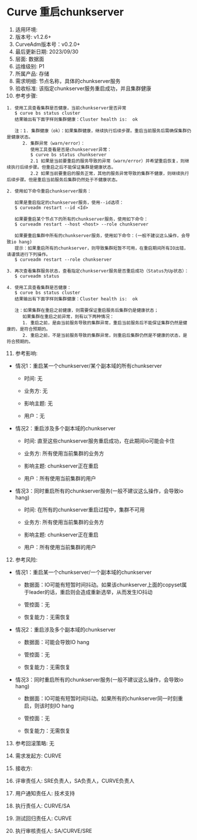# Curve 重启chunkserver

1. 适用环境: 
2. 版本号: v1.2.6+
3. CurveAdm版本号：v0.2.0+
4. 最后更新日期: 2023/09/30
5. 层面: 数据面
6. 运维级别: P1
7. 所属产品: 存储
8. 需求明细: 节点名称，具体的chunkserver服务
9. 验收标准: 该指定chunkserver服务重启成功，并且集群健康
10. 参考步骤:

```plaintext
1. 使用工具查看集群是否健康，当前chunkserver是否异常
   $ curve bs status cluster
   结果输出有下面字样则集群健康：Cluster health is:  ok
   
   注：1. 集群健康（ok）：如果集群健康，继续执行后续步骤。重启当前服务后需确保集群仍是健康状态。
      2. 集群异常（warn/error）：
         使用工具查看是否是chunkserver异常：
         $ curve bs status chunkserver
         2.1 如果是当前要重启的服务导致的异常（warn/error）并希望重启恢复，则继续执行后续步骤。但重启之后不能保证集群是健康状态。
         2.2 如果当前要重启的服务正常，其他的服务异常导致的集群不健康，则继续执行后续步骤。但是重启当前服务后集群仍然处于不健康状态。
      
2. 使用如下命令重启chunkserver服务：

   如果是重启指定的chunkserver服务，使用--id选项：
   $ curveadm restart --id <Id>
   
   如果要重启某个节点下的所有的chunkserver服务，使用如下命令：
   $ curveadm restart --host <host> --role chunkserver
   
   如果要重启集群中所有的chunkserver服务，使用如下命令：(一般不建议这么操作，会导致io hang)
   提示：如果重启所有的chunkserver，则导致集群短暂不可用，在重启期间所有IO出错，请谨慎进行下列操作。
   $ curveadm restart --role chunkserver
   
3. 再次查看集群服务状态，查看指定chunkserver服务是否重启成功（Status为Up状态）：
   $ curveadm status
   
4. 使用工具查看集群是否健康：
   $ curve bs status cluster
   结果输出有下面字样则集群健康：Cluster health is:  ok

   注：如果集群在重启之前健康，则需要保证重启服务后集群仍是健康状态；
      如果集群在重启之前异常，则有以下两种情况：
      1. 重启之前，是由当前服务导致的集群异常，重启当前服务后不能保证集群仍然是健康的，是符合预期的。
      2. 重启之前，不是当前服务导致的集群异常，则重启后集群仍然是不健康的状态，是符合预期的。
```

11. 参考影响:

* 情况1：重启某一个chunkserver/某个副本域的所有chunkserver

  * 时间: 无

  * 业务方: 无

  * 影响主题: 无

  * 用户：无

* 情况2：重启涉及多个副本域的chunkserver

  * 时间: 直至这些chunkserver服务重启成功，在此期间io可能会卡住

  * 业务方: 所有使用当前集群的业务方

  * 影响主题: chunkserver正在重启

  * 用户：所有使用当前集群的用户

* 情况3：同时重启所有的chunkserver服务(一般不建议这么操作，会导致io hang)

  * 时间: 在所有的chunkserver重启过程中，集群不可用

  * 业务方: 所有使用当前集群的业务方

  * 影响主题: chunkserver正在重启

  * 用户：所有使用当前集群的用户

12. 参考风险:

* 情况1：重启某一个chunkserver/一个副本域的chunkserver

  * 数据面：IO可能有短暂时间抖动。如果该chunkserver上面的copyset属于leader的话，重启则会造成重新选举，从而发生IO抖动

  * 管控面：无

  * 恢复能力：无需恢复

* 情况2：重启涉及多个副本域的chunkserver

  * 数据面：可能会导致IO hang

  * 管控面：无

  * 恢复能力：无需恢复

* 情况3：同时重启所有的chunkserver服务(一般不建议这么操作，会导致io hang)

  * 数据面：IO可能有短暂时间抖动。如果所有的chunkserver同一时刻重启，则该时刻IO hang

  * 管控面：无
  
  * 恢复能力：无需恢复

13. 参考回滚策略: 无

14. 需求发起方: CURVE

15. 接收方:

16. 评审责任人: SRE负责人，SA负责人，CURVE负责人

17. 用户通知责任人: 技术支持

18. 执行责任人: CURVE/SA

19. 测试回归责任人: CURVE

20. 执行审核责任人: SA/CURVE/SRE
